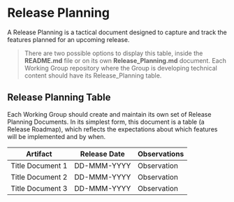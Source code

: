 # Release Planning

A Release Planning is a tactical document designed to capture and track the features planned for an upcoming release.

> There are two possible options to display this table, inside the __README.md__ file or on its own __Release_Planning.md__ document. Each Working Group repository where the Group is developing technical content should have its Release_Planning table.

## Release Planning Table

Each Working Group should create and maintain its own set of Release Planning Documents. In its simplest form, this document is a table (a Release Roadmap), which reflects the expectations about which features will be implemented and by when. 

Artifact                             | Release Date     |    Observations
-------------------------------------|------------------|----------------------------------------------
Title Document 1                     | DD-MMM-YYYY      | Observation 
Title Document 2                     | DD-MMM-YYYY      | Observation
Title Document 3                     | DD-MMM-YYYY      | Observation

